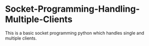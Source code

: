 # Socket-Programming-Handling-Multiple-Clients
This is a basic socket programming python which handles single and multiple clients.

